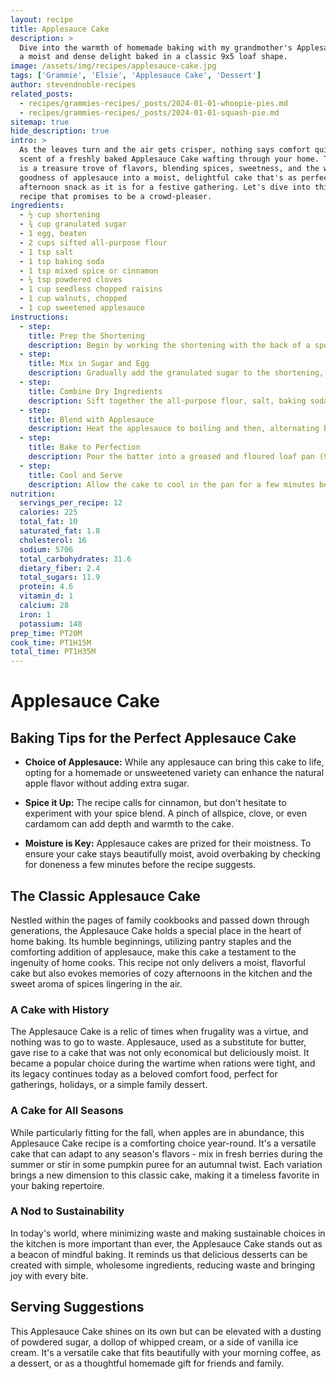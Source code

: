 ```yaml
---
layout: recipe
title: Applesauce Cake
description: >
  Dive into the warmth of homemade baking with my grandmother's Applesauce Cake recipe,
  a moist and dense delight baked in a classic 9x5 loaf shape.
image: /assets/img/recipes/applesauce-cake.jpg
tags: ['Grammie', 'Elsie', 'Applesauce Cake', 'Dessert']
author: stevendnoble-recipes
related_posts:
  - recipes/grammies-recipes/_posts/2024-01-01-whoopie-pies.md
  - recipes/grammies-recipes/_posts/2024-01-01-squash-pie.md
sitemap: true
hide_description: true
intro: >
  As the leaves turn and the air gets crisper, nothing says comfort quite like the
  scent of a freshly baked Applesauce Cake wafting through your home. This recipe
  is a treasure trove of flavors, blending spices, sweetness, and the wholesome
  goodness of applesauce into a moist, delightful cake that's as perfect for a cozy
  afternoon snack as it is for a festive gathering. Let's dive into this heartwarming
  recipe that promises to be a crowd-pleaser.
ingredients:
  - ½ cup shortening
  - ¾ cup granulated sugar
  - 1 egg, beaten
  - 2 cups sifted all-purpose flour
  - 1 tsp salt
  - 1 tsp baking soda
  - 1 tsp mixed spice or cinnamon
  - ¼ tsp powdered cloves
  - 1 cup seedless chopped raisins
  - 1 cup walnuts, chopped
  - 1 cup sweetened applesauce
instructions:
  - step:
    title: Prep the Shortening
    description: Begin by working the shortening with the back of a spoon until it's fluffy and creamy. This process ensures that your cake has a light and tender crumb.
  - step:
    title: Mix in Sugar and Egg
    description: Gradually add the granulated sugar to the shortening, continuing to work the mixture until it's light. Then, stir in the beaten egg until everything is well combined.
  - step:
    title: Combine Dry Ingredients
    description: Sift together the all-purpose flour, salt, baking soda, mixed spice (or cinnamon), and powdered cloves. Then, fold in the chopped raisins and walnuts, ensuring they are evenly coated with the flour mixture. This not only adds flavor but also texture to your cake.
  - step:
    title: Blend with Applesauce
    description: Heat the applesauce to boiling and then, alternating between the dry mixture and the applesauce, gradually add them to the sugar mixture. This step is crucial for creating the moist, dense texture that makes this cake so irresistible.
  - step:
    title: Bake to Perfection
    description: Pour the batter into a greased and floured loaf pan (9x5x3). Then, bake in a preheated oven at 350°F for about 1 hour and 15 minutes, or until a toothpick inserted into the center comes out clean.
  - step:
    title: Cool and Serve
    description: Allow the cake to cool in the pan for a few minutes before transferring it to a wire rack to cool completely. This cake tastes even better the next day, as the flavors have time to meld together.
nutrition:
  servings_per_recipe: 12
  calories: 225
  total_fat: 10
  saturated_fat: 1.8
  cholesterol: 16
  sodium: 5706
  total_carbohydrates: 31.6
  dietary_fiber: 2.4
  total_sugars: 11.9
  protein: 4.6
  vitamin_d: 1
  calcium: 28
  iron: 1
  potassium: 148
prep_time: PT20M
cook_time: PT1H15M
total_time: PT1H35M
---
```


# Applesauce Cake

## Baking Tips for the Perfect Applesauce Cake

* **Choice of Applesauce:** While any applesauce can bring this cake to life, opting for a homemade or unsweetened variety can enhance the natural apple flavor without adding extra sugar.

* **Spice it Up:** The recipe calls for cinnamon, but don't hesitate to experiment with your spice blend. A pinch of allspice, clove, or even cardamom can add depth and warmth to the cake.

* **Moisture is Key:** Applesauce cakes are prized for their moistness. To ensure your cake stays beautifully moist, avoid overbaking by checking for doneness a few minutes before the recipe suggests.

## The Classic Applesauce Cake

Nestled within the pages of family cookbooks and passed down through generations, the Applesauce Cake holds a special place in the heart of home baking. Its humble beginnings, utilizing pantry staples and the comforting addition of applesauce, make this cake a testament to the ingenuity of home cooks. This recipe not only delivers a moist, flavorful cake but also evokes memories of cozy afternoons in the kitchen and the sweet aroma of spices lingering in the air.

### A Cake with History

The Applesauce Cake is a relic of times when frugality was a virtue, and nothing was to go to waste. Applesauce, used as a substitute for butter, gave rise to a cake that was not only economical but deliciously moist. It became a popular choice during the wartime when rations were tight, and its legacy continues today as a beloved comfort food, perfect for gatherings, holidays, or a simple family dessert.

### A Cake for All Seasons

While particularly fitting for the fall, when apples are in abundance, this Applesauce Cake recipe is a comforting choice year-round. It's a versatile cake that can adapt to any season's flavors - mix in fresh berries during the summer or stir in some pumpkin puree for an autumnal twist. Each variation brings a new dimension to this classic cake, making it a timeless favorite in your baking repertoire.

### A Nod to Sustainability

In today's world, where minimizing waste and making sustainable choices in the kitchen is more important than ever, the Applesauce Cake stands out as a beacon of mindful baking. It reminds us that delicious desserts can be created with simple, wholesome ingredients, reducing waste and bringing joy with every bite.

## Serving Suggestions

This Applesauce Cake shines on its own but can be elevated with a dusting of powdered sugar, a dollop of whipped cream, or a side of vanilla ice cream. It's a versatile cake that fits beautifully with your morning coffee, as a dessert, or as a thoughtful homemade gift for friends and family.
